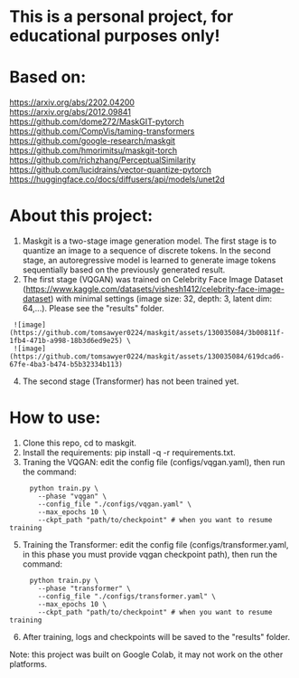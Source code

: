 # This is a personal project, for educational purposes only!
# Based on:
  https://arxiv.org/abs/2202.04200 \
  https://arxiv.org/abs/2012.09841 \
  https://github.com/dome272/MaskGIT-pytorch \
  https://github.com/CompVis/taming-transformers \
  https://github.com/google-research/maskgit \
  https://github.com/hmorimitsu/maskgit-torch \
  https://github.com/richzhang/PerceptualSimilarity \
  https://github.com/lucidrains/vector-quantize-pytorch \
  https://huggingface.co/docs/diffusers/api/models/unet2d
# About this project:
1. Maskgit is a two-stage image generation model. The first stage is to quantize an image to a sequence of discrete tokens. In the second stage, an autoregressive model is learned to generate image tokens sequentially based on the previously generated result.
2. The first stage (VQGAN) was trained on Celebrity Face Image Dataset (https://www.kaggle.com/datasets/vishesh1412/celebrity-face-image-dataset) with minimal settings (image size: 32, depth: 3, latent dim: 64,...). Please see the "results" folder.
>
     ![image](https://github.com/tomsawyer0224/maskgit/assets/130035084/3b00811f-1fb4-471b-a998-18b3d6ed9e25) \
     ![image](https://github.com/tomsawyer0224/maskgit/assets/130035084/619dcad6-67fe-4ba3-b474-b5b32334b113)
4. The second stage (Transformer) has not been trained yet.

# How to use:
  1. Clone this repo, cd to maskgit.
  2. Install the requirements: pip install -q -r requirements.txt.
  3. Traning the VQGAN: edit the config file (configs/vqgan.yaml), then run the command:
```
     python train.py \
       --phase "vqgan" \
       --config_file "./configs/vqgan.yaml" \
       --max_epochs 10 \
       --ckpt_path "path/to/checkpoint" # when you want to resume training
```
  5. Training the Transformer: edit the config file (configs/transformer.yaml, in this phase you must provide vqgan checkpoint path), then run the command:
```
     python train.py \
       --phase "transformer" \
       --config_file "./configs/transformer.yaml" \
       --max_epochs 10 \
       --ckpt_path "path/to/checkpoint" # when you want to resume training
```
  6. After training, logs and checkpoints will be saved to the "results" folder.

Note: this project was built on Google Colab, it may not work on the other platforms.
